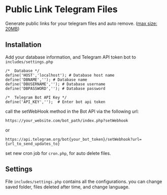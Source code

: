 # Public Link Telegram Files
Generate public links for your telegram files and auto remove. ([max size: 20MB](https://core.telegram.org/bots/api#getfile))
## Installation
Add your database information, and Telegram API token bot to `includes/settings.php`

```
/*  Database */
define('HOST','localhost'); # Database host name
define('DBNAME',''); # Database name
define('DBUSERNAME',''); # Database username
define('DBPASSWORD',''); # Database password

/*  Telegram Bot API Key */
define('API_KEY','');  # Enter bot api token
```

call the setWebHook method in the Bot API via the following url:
```
https://your_website.com/bot_path/index.php?setWebhook
```
or
```
https://api.telegram.org/bot{your_bot_token}/setWebhook?url={url_to_send_updates_to}
```

set new cron job for `cron.php`, for auto delete files.

## Settings
File `includes/settings.php` contains all the configurations.
you can change saved folder, files deleted after time, and change language.
